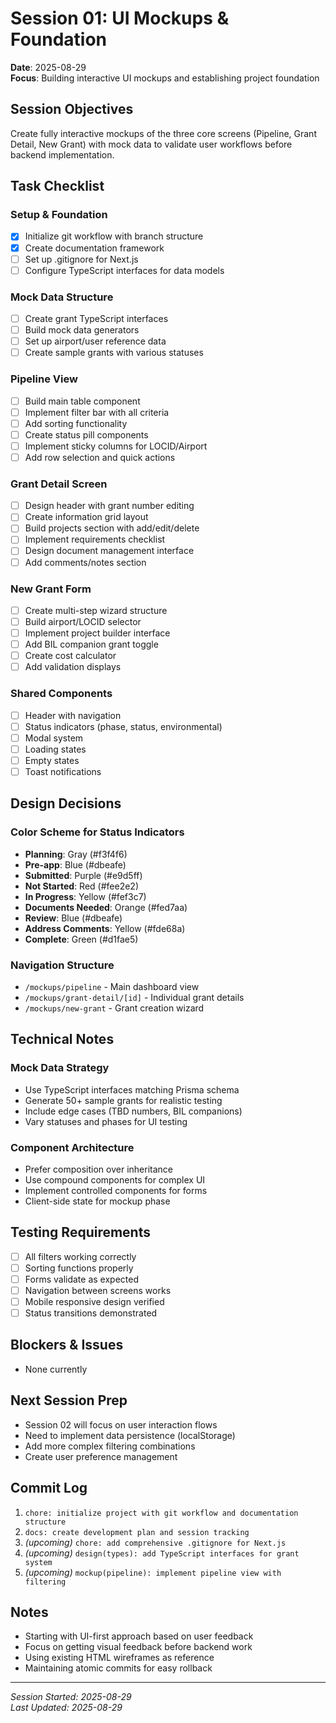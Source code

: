# Session 01: UI Mockups & Foundation
**Date**: 2025-08-29  
**Focus**: Building interactive UI mockups and establishing project foundation

## Session Objectives
Create fully interactive mockups of the three core screens (Pipeline, Grant Detail, New Grant) with mock data to validate user workflows before backend implementation.

## Task Checklist

### Setup & Foundation
- [x] Initialize git workflow with branch structure
- [x] Create documentation framework
- [ ] Set up .gitignore for Next.js
- [ ] Configure TypeScript interfaces for data models

### Mock Data Structure
- [ ] Create grant TypeScript interfaces
- [ ] Build mock data generators
- [ ] Set up airport/user reference data
- [ ] Create sample grants with various statuses

### Pipeline View
- [ ] Build main table component
- [ ] Implement filter bar with all criteria
- [ ] Add sorting functionality
- [ ] Create status pill components
- [ ] Implement sticky columns for LOCID/Airport
- [ ] Add row selection and quick actions

### Grant Detail Screen
- [ ] Design header with grant number editing
- [ ] Create information grid layout
- [ ] Build projects section with add/edit/delete
- [ ] Implement requirements checklist
- [ ] Design document management interface
- [ ] Add comments/notes section

### New Grant Form
- [ ] Create multi-step wizard structure
- [ ] Build airport/LOCID selector
- [ ] Implement project builder interface
- [ ] Add BIL companion grant toggle
- [ ] Create cost calculator
- [ ] Add validation displays

### Shared Components
- [ ] Header with navigation
- [ ] Status indicators (phase, status, environmental)
- [ ] Modal system
- [ ] Loading states
- [ ] Empty states
- [ ] Toast notifications

## Design Decisions

### Color Scheme for Status Indicators
- **Planning**: Gray (#f3f4f6)
- **Pre-app**: Blue (#dbeafe)
- **Submitted**: Purple (#e9d5ff)
- **Not Started**: Red (#fee2e2)
- **In Progress**: Yellow (#fef3c7)
- **Documents Needed**: Orange (#fed7aa)
- **Review**: Blue (#dbeafe)
- **Address Comments**: Yellow (#fde68a)
- **Complete**: Green (#d1fae5)

### Navigation Structure
- `/mockups/pipeline` - Main dashboard view
- `/mockups/grant-detail/[id]` - Individual grant details
- `/mockups/new-grant` - Grant creation wizard

## Technical Notes

### Mock Data Strategy
- Use TypeScript interfaces matching Prisma schema
- Generate 50+ sample grants for realistic testing
- Include edge cases (TBD numbers, BIL companions)
- Vary statuses and phases for UI testing

### Component Architecture
- Prefer composition over inheritance
- Use compound components for complex UI
- Implement controlled components for forms
- Client-side state for mockup phase

## Testing Requirements
- [ ] All filters working correctly
- [ ] Sorting functions properly
- [ ] Forms validate as expected
- [ ] Navigation between screens works
- [ ] Mobile responsive design verified
- [ ] Status transitions demonstrated

## Blockers & Issues
- None currently

## Next Session Prep
- Session 02 will focus on user interaction flows
- Need to implement data persistence (localStorage)
- Add more complex filtering combinations
- Create user preference management

## Commit Log
1. `chore: initialize project with git workflow and documentation structure`
2. `docs: create development plan and session tracking`
3. *(upcoming)* `chore: add comprehensive .gitignore for Next.js`
4. *(upcoming)* `design(types): add TypeScript interfaces for grant system`
5. *(upcoming)* `mockup(pipeline): implement pipeline view with filtering`

## Notes
- Starting with UI-first approach based on user feedback
- Focus on getting visual feedback before backend work
- Using existing HTML wireframes as reference
- Maintaining atomic commits for easy rollback

---
*Session Started: 2025-08-29*  
*Last Updated: 2025-08-29*